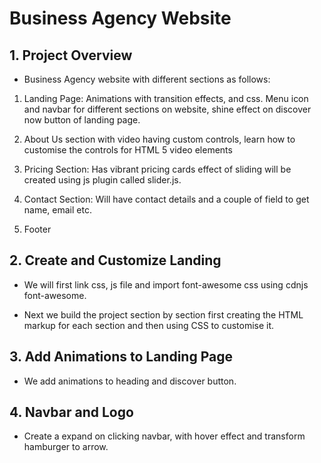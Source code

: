# Business Agency Website

## 1. Project Overview

- Business Agency website with different sections as follows:

1. Landing Page: Animations with transition effects, and css. Menu icon and navbar for different sections on website, shine effect on discover now button of landing page.

2. About Us section with video having custom controls, learn how to customise the controls for HTML 5 video elements

3. Pricing Section: Has vibrant pricing cards effect of sliding will be created using js plugin called slider.js.

4. Contact Section: Will have contact details and a couple of field to get name, email etc.

5. Footer

## 2. Create and Customize Landing

- We will first link css, js file and import font-awesome css using cdnjs font-awesome.

- Next we build the project section by section first creating the HTML markup for each section and then using CSS to customise it.

## 3. Add Animations to Landing Page

- We add animations to heading and discover button.

## 4. Navbar and Logo

- Create a expand on clicking navbar, with hover effect and transform hamburger to arrow.
